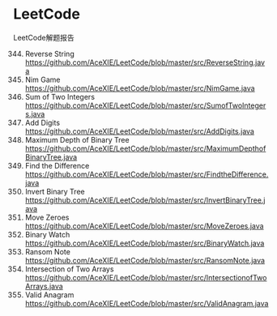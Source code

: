 # LeetCode
LeetCode解题报告

344. Reverse String https://github.com/AceXIE/LeetCode/blob/master/src/ReverseString.java
292. Nim Game https://github.com/AceXIE/LeetCode/blob/master/src/NimGame.java
371. Sum of Two Integers https://github.com/AceXIE/LeetCode/blob/master/src/SumofTwoIntegers.java
258. Add Digits https://github.com/AceXIE/LeetCode/blob/master/src/AddDigits.java
104. Maximum Depth of Binary Tree https://github.com/AceXIE/LeetCode/blob/master/src/MaximumDepthofBinaryTree.java
389. Find the Difference https://github.com/AceXIE/LeetCode/blob/master/src/FindtheDifference.java
226. Invert Binary Tree https://github.com/AceXIE/LeetCode/blob/master/src/InvertBinaryTree.java
283. Move Zeroes https://github.com/AceXIE/LeetCode/blob/master/src/MoveZeroes.java
401. Binary Watch https://github.com/AceXIE/LeetCode/blob/master/src/BinaryWatch.java
383. Ransom Note https://github.com/AceXIE/LeetCode/blob/master/src/RansomNote.java
349. Intersection of Two Arrays https://github.com/AceXIE/LeetCode/blob/master/src/IntersectionofTwoArrays.java
242. Valid Anagram https://github.com/AceXIE/LeetCode/blob/master/src/ValidAnagram.java

